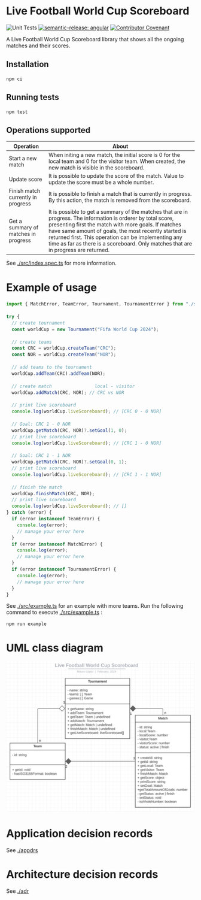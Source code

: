 # Live Football World Cup Scoreboard

![Unit Tests](https://github.com/MLopezJ/Live-Football-World-Cup-Scoreboard/actions/workflows/test-and-release.yaml/badge.svg)
[![semantic-release: angular](https://img.shields.io/badge/semantic--release-angular-e10079?logo=semantic-release)](https://github.com/semantic-release/semantic-release)
[![Contributor Covenant](https://img.shields.io/badge/Contributor%20Covenant-2.1-4baaaa.svg)](code_of_conduct.md)

A Live Football World Cup Scoreboard library that shows all the ongoing matches and their scores.

## Installation

```
npm ci
```

## Running tests

```
npm test
```

## Operations supported

| Operation                            | About                                                                                                                                                                                                                                                                                                                                                                       |
| ------------------------------------ | --------------------------------------------------------------------------------------------------------------------------------------------------------------------------------------------------------------------------------------------------------------------------------------------------------------------------------------------------------------------------- |
| Start a new match                    | When initing a new match, the initial score is 0 for the local team and 0 for the visitor team. When created, the new match is visible in the scoreboard.                                                                                                                                                                                                                   |
| Update score                         | It is possible to update the score of the match. Value to update the score must be a whole number.                                                                                                                                                                                                                                                                          |
| Finish match currently in progress   | It is possible to finish a match that is currently in progress. By this action, the match is removed from the scoreboard.                                                                                                                                                                                                                                                   |
| Get a summary of matches in progress | It is possible to get a summary of the matches that are in progress. The information is orderer by total score, presenting first the match with more goals. If matches have same amount of goals, the most recently started is returned first. This operation can be implementing any time as far as there is a scoreboard. Only matches that are in progress are returned. |

See [./src/index.spec.ts](./src/index.spec.ts) for more information.

# Example of usage

```TypeScript
import { MatchError, TeamError, Tournament, TournamentError } from "./src/index";

try {
  // create tournament
  const worldCup = new Tournament("Fifa World Cup 2024");

  // create teams
  const CRC = worldCup.createTeam("CRC");
  const NOR = worldCup.createTeam("NOR");

  // add teams to the tournament
  worldCup.addTeam(CRC).addTeam(NOR);

  // create match                local - visitor
  worldCup.addMatch(CRC, NOR); // CRC vs NOR

  // print live scoreboard
  console.log(worldCup.liveScoreboard); // [CRC 0 - 0 NOR]

  // Goal: CRC 1 - 0 NOR
  worldCup.getMatch(CRC, NOR)?.setGoal(1, 0);
  // print live scoreboard
  console.log(worldCup.liveScoreboard); // [CRC 1 - 0 NOR]

  // Goal: CRC 1 - 1 NOR
  worldCup.getMatch(CRC, NOR)?.setGoal(0, 1);
  // print live scoreboard
  console.log(worldCup.liveScoreboard); // [CRC 1 - 1 NOR]

  // finish the match
  worldCup.finishMatch(CRC, NOR);
  // print live scoreboard
  console.log(worldCup.liveScoreboard); // []
} catch (error) {
  if (error instanceof TeamError) {
    console.log(error);
    // manage your error here
  }
  if (error instanceof MatchError) {
    console.log(error);
    // manage your error here
  }
  if (error instanceof TournamentError) {
    console.log(error);
    // manage your error here
  }
}

```

See [./src/example.ts](./src/example.ts) for an example with more teams. Run the following command to execute [./src/example.ts](./src/example.ts) :

```
npm run example
```

# UML class diagram

![UML class diagram](./img/UML-class-diagram.png)

# Application decision records

See [./appdrs](./appdr/README.md)

# Architecture decision records

See [./adr](./adr/README.md)
